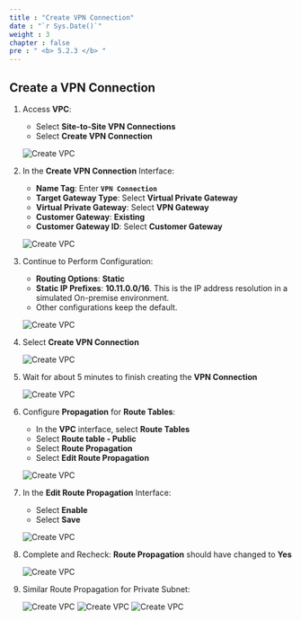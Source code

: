 ```yaml
---
title : "Create VPN Connection"
date : "`r Sys.Date()`"
weight : 3
chapter : false
pre : " <b> 5.2.3 </b> "
---
```


## Create a VPN Connection

1. Access **VPC**:
   - Select **Site-to-Site VPN Connections**
   - Select **Create VPN Connection**

   ![Create VPC](/images/12/0004.png?featherlight=false&width=90pc)

2. In the **Create VPN Connection** Interface:
   - **Name Tag**: Enter **`VPN Connection`**
   - **Target Gateway Type**: Select **Virtual Private Gateway**
   - **Virtual Private Gateway**: Select **VPN Gateway**
   - **Customer Gateway**: **Existing**
   - **Customer Gateway ID**: Select **Customer Gateway**

   ![Create VPC](/images/12/0005.png?featherlight=false&width=90pc)

3. Continue to Perform Configuration:
   - **Routing Options**: **Static**
   - **Static IP Prefixes**: **10.11.0.0/16**. This is the IP address resolution in a simulated On-premise environment.
   - Other configurations keep the default.

   ![Create VPC](/images/12/0007.png?featherlight=false&width=90pc)

4. Select **Create VPN Connection**

   ![Create VPC](/images/12/0006.png?featherlight=false&width=90pc)

5. Wait for about 5 minutes to finish creating the **VPN Connection**

   ![Create VPC](/images/12/0009.png?featherlight=false&width=90pc)

6. Configure **Propagation** for **Route Tables**:
   - In the **VPC** interface, select **Route Tables**
   - Select **Route table - Public**
   - Select **Route Propagation**
   - Select **Edit Route Propagation**

   ![Create VPC](/images/12/00010.png?featherlight=false&width=90pc)

7. In the **Edit Route Propagation** Interface:
   - Select **Enable**
   - Select **Save**

   ![Create VPC](/images/12/00011.png?featherlight=false&width=90pc)

8. Complete and Recheck: **Route Propagation** should have changed to **Yes**

   ![Create VPC](/images/12/00012.png?featherlight=false&width=90pc)

9. Similar Route Propagation for Private Subnet:

   ![Create VPC](/images/12/00013.png?featherlight=false&width=90pc)
   ![Create VPC](/images/12/00014.png?featherlight=false&width=90pc)
   ![Create VPC](/images/12/00015.png?featherlight=false&width=90pc)
